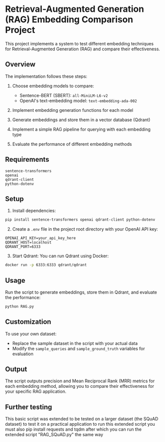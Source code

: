 # Retrieval-Augmented Generation (RAG) Embedding Comparison Project

This project implements a system to test different embedding techniques for Retrieval-Augmented Generation (RAG) and compare their effectiveness.

## Overview

The implementation follows these steps:

1. Choose embedding models to compare:
   - Sentence-BERT (SBERT): `all-MiniLM-L6-v2`
   - OpenAI's text-embedding model: `text-embedding-ada-002`

2. Implement embedding generation functions for each model

3. Generate embeddings and store them in a vector database (Qdrant)

4. Implement a simple RAG pipeline for querying with each embedding type

5. Evaluate the performance of different embedding methods

## Requirements

```
sentence-transformers
openai
qdrant-client
python-dotenv
```

## Setup

1. Install dependencies:
```bash
pip install sentence-transformers openai qdrant-client python-dotenv
```

2. Create a `.env` file in the project root directory with your OpenAI API key:
```
OPENAI_API_KEY=your_api_key_here
QDRANT_HOST=localhost
QDRANT_PORT=6333
```

3. Start Qdrant:
You can run Qdrant using Docker:
```bash
docker run -p 6333:6333 qdrant/qdrant
```

## Usage

Run the script to generate embeddings, store them in Qdrant, and evaluate the performance:

```bash
python RAG.py
```

## Customization

To use your own dataset:
- Replace the sample dataset in the script with your actual data
- Modify the `sample_queries` and `sample_ground_truth` variables for evaluation

## Output

The script outputs precision and Mean Reciprocal Rank (MRR) metrics for each embedding method, allowing you to compare their effectiveness for your specific RAG application.

## Further testing

This basic script was extended to be tested on a larger dataset (the SQuAD dataset) to test it on a practical application 
to run this extended script you must also pip install requests and tqdm
after which you can run the extended script "RAG_SQuAD.py" the same way